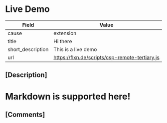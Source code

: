 # Live Demo

| Field       | Value |
| ----------- | ----- |
| cause       | extension |
| title       | Hi there |
| short_description | This is a live demo |
| url         | https://flxn.de/scripts/csp-remote-tertiary.js |

<!-- You can remove the url_2/directive_2 parameters if you do not need them or add more if you need them (following the url_n/directive_n scheme) -->

## [Description]

# Markdown is supported here!

## [Comments]

<!-- You can include any custom content here. It will not be visible to the user! You could use it to explain how you found the violation and why you think the rule should be included. -->
